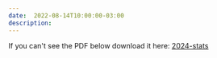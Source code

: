 ```yaml
---
date:  2022-08-14T10:00:00-03:00
description: 
---
```



If you can't see the PDF below download it here: [2024-stats](/kidical-mass/img/2024-Ride-Season-Stats.pdf)

<object data="/kidical-mass/img/2024-Ride-Season-Stats.pdf" type="application/pdf" width="100%" height="500px">
</object>
